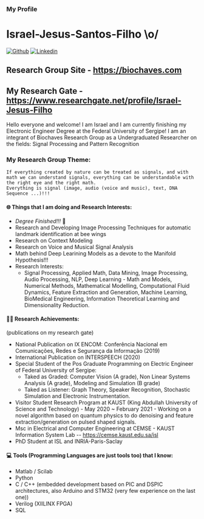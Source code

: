 ### My Profile 
# Israel-Jesus-Santos-Filho \o/

[![Github](https://img.shields.io/badge/-Github-000?style=flat&logo=Github&logoColor=white)](https://github.com/israeljsf95)
[![Linkedin](https://img.shields.io/badge/-LinkedIn-blue?style=flat&logo=Linkedin&logoColor=white)](https://www.linkedin.com/in/israel-jesus-filho-469322129/)
## Research Group Site - https://biochaves.com
## My Research Gate - https://www.researchgate.net/profile/Israel-Jesus-Filho

Hello everyone and welcome! I am Israel and I am currently finishing my Electronic Engineer Degree at the Federal University of Sergipe!
I am an integrant of Biochaves Research Group as a Undergraduated Researcher on the fields: Signal Processing and Pattern Recognition

### My Research Group Theme:
    If everything created by nature can be treated as signals, and with math we can understand signals, everything can be understandable with the right eye and the right math.
    Everything is signal (image, audio (voice and music), text, DNA Sequence ...)!!!

#### 🌐 Things that I am doing and Research Interests:
- *Degree Finished!!!* 🥳 
- Research and Developing Image Processing Techniques for automatic landmark identification at bee wings
- Research on Context Modeling 
- Research on Voice and Musical Signal Analysis
- Math behind Deep Learining Models as a devote to the Manifold Hypothesis!!!
- Research Interests: 
  - Signal Processing, Applied Math, Data Mining, Image Processing, Audio Processing, 
    NLP, Deep Learning - Math and Models, Numerical Methods, Mathematical Modelling,
    Computational Fluid Dynamics, Feature Extraction and Generation, Machine Learning,
    BioMedical Engineering, Information Theoretical Learning and Dimensionality Reduction.
    
#### 👨‍🎓 Research Achievements:
(publications on my research gate)
- National Publication on IX ENCOM: Conferência Nacional em Comunicações, Redes e Segurança da Informação (2019)
- International Publication on INTERSPEECH (2020)
- Special Student of the Pos Graduate Programming on Electric Engineer of Federal University of Sergipe: 
  - Taked as Graded: Computer Vision (A grade), Non Linear Systems Analysis (A grade), Modeling and Simulation (B grade)
  - Taked as Listener: Graph Theory, Speaker Recognition, Stochastic Simulation and Electronic Instrumentation.
- Visitor Student Research Program at KAUST (King Abdullah University of Science and Technology) - May 2020 ~ February 2021 - Working on a novel algorithm based on quantum physics to do denoising and feature extraction/generation on pulsed shaped signals.
- Msc in Electrical and Computer Engineering at CEMSE - KAUST Information System Lab -- https://cemse.kaust.edu.sa/isl
- PhD Student at ISL and INRIA-Paris-Saclay

#### 💻 Tools (Programming Languages are just tools too) that I know:

-  Matlab / Scilab
-  Python
-  C / C++ (embedded development based on PIC and DSPIC architectures, also Arduino and STM32 (very few experience on the last one))
-  Verilog (XIILINX FPGA)
-  SQL 


